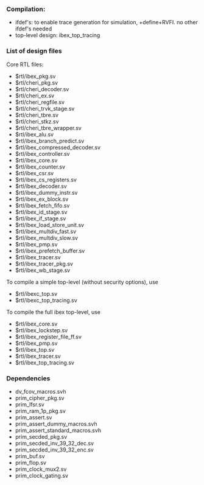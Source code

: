 ### Compilation:
  - ifdef's: to enable trace generation for simulation, +define+RVFI. no other ifdef's needed
  - top-level design: ibex_top_tracing

### List of design files

Core RTL files:
-  $rtl/ibex_pkg.sv
-  $rtl/cheri_pkg.sv
-  $rtl/cheri_decoder.sv
-  $rtl/cheri_ex.sv
-  $rtl/cheri_regfile.sv
-  $rtl/cheri_trvk_stage.sv
-  $rtl/cheri_tbre.sv
-  $rtl/cheri_stkz.sv
-  $rtl/cheri_tbre_wrapper.sv
-  $rtl/ibex_alu.sv
-  $rtl/ibex_branch_predict.sv
-  $rtl/ibex_compressed_decoder.sv
-  $rtl/ibex_controller.sv
-  $rtl/ibex_core.sv
-  $rtl/ibex_counter.sv
-  $rtl/ibex_csr.sv
-  $rtl/ibex_cs_registers.sv
-  $rtl/ibex_decoder.sv
-  $rtl/ibex_dummy_instr.sv
-  $rtl/ibex_ex_block.sv
-  $rtl/ibex_fetch_fifo.sv
-  $rtl/ibex_id_stage.sv
-  $rtl/ibex_if_stage.sv
-  $rtl/ibex_load_store_unit.sv
-  $rtl/ibex_multdiv_fast.sv
-  $rtl/ibex_multdiv_slow.sv
-  $rtl/ibex_pmp.sv
-  $rtl/ibex_prefetch_buffer.sv
-  $rtl/ibex_tracer.sv
-  $rtl/ibex_tracer_pkg.sv
-  $rtl/ibex_wb_stage.sv

To compile a simple top-level (without security options), use
-  $rtl/ibexc_top.sv
-  $rtl/ibexc_top_tracing.sv

To compile the full ibex top-level, use
- $rtl/ibex_core.sv
- $rtl/ibex_lockstep.sv
- $rtl/ibex_register_file_ff.sv
- $rtl/ibex_pmp.sv
- $rtl/ibex_top.sv
- $rtl/ibex_tracer.sv
- $rtl/ibex_top_tracing.sv


### Dependencies
-  dv_fcov_macros.svh
-  prim_cipher_pkg.sv
-  prim_lfsr.sv
-  prim_ram_1p_pkg.sv
-  prim_assert.sv
-  prim_assert_dummy_macros.svh
-  prim_assert_standard_macros.svh
-  prim_secded_pkg.sv
-  prim_secded_inv_39_32_dec.sv
-  prim_secded_inv_39_32_enc.sv
-  prim_buf.sv
-  prim_flop.sv
-  prim_clock_mux2.sv
-  prim_clock_gating.sv
